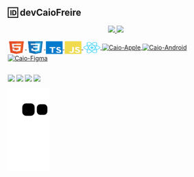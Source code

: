 ## 🆔 devCaioFreire
<div align="center">
  <a href="https://github.com/devCaioFreire">
  <img align-"left" height="150em" src="https://github-readme-stats.vercel.app/api?username=devCaioFreire&show_icons=true&theme=ocean_dark&include_all_commits=true&count_private=true"/>
  <img src="https://cdn.discordapp.com/attachments/985255666195255329/1016898876332048444/masterYoda2.gif"/>
</div>
<div style="display: inline_block">
<br>
  <img align="center" alt="Caio-HTML"    height="30" width="40" src="https://raw.githubusercontent.com/devicons/devicon/master/icons/html5/html5-original.svg">
  <img align="center" alt="Caio-CSS"     height="30" width="40" src="https://raw.githubusercontent.com/devicons/devicon/master/icons/css3/css3-original.svg">
  <img align="center" alt="Caio-Ts"      height="30" width="40" src="https://raw.githubusercontent.com/devicons/devicon/master/icons/typescript/typescript-plain.svg">
  <img align="center" alt="Caio-Js"      height="30" width="40" src="https://raw.githubusercontent.com/devicons/devicon/master/icons/javascript/javascript-plain.svg">
  <img align="center" alt="Caio-React"   height="30" width="40" src="https://raw.githubusercontent.com/devicons/devicon/master/icons/react/react-original.svg">
  <img align="center" alt="Caio-Apple"   height="30" width="40" src="https://cdn.jsdelivr.net/gh/devicons/devicon/icons/apple/apple-original.svg">
  <img align="center" alt="Caio-Android" height="30" width="40" src="https://cdn.jsdelivr.net/gh/devicons/devicon/icons/android/android-plain.svg">
  <img align="center" alt="Caio-Figma"   height="30" width="40" src="https://cdn.jsdelivr.net/gh/devicons/devicon/icons/figma/figma-original.svg">
</div>

##

<div>
  <a href=https://wa.me/5511940305233?text=Ol%C3%A1%2C+vim+atrav%C3%A9s+do+GitHub%21 target="_blank"><img  height="25" src="https://img.shields.io/badge/WhatsApp-25D366?style=for-     the-badge&logo=whatsapp&logoColor=white" target="_blank"></a>
  <a href="https://instagram.com/caiooff7" target="_blank"><img height="25" src="https://img.shields.io/badge/-Instagram-%23E4405F?style=for-the-badge&logo=instagram&logoColor=white" target="_blank"></a>
  <a href="mailto:caiohenriquefreire@icloud.com"><img height="25" src="https://img.shields.io/badge/-Gmail-%23333?style=for-the-badge&logo=gmail&logoColor=white" target="_blank"></a>  
  <a href="https://www.linkedin.com/in/caiofreire/" target="_blank"><img height="25" src="https://img.shields.io/badge/-LinkedIn-%230077B5?style=for-the-badge&logo=linkedin&logoColor=white" target="_blank"></a> 
  
 ![Snake animation](https://github.com/devCaioFreire/devCaioFreire/blob/output/github-contribution-grid-snake.svg)
  
 </div>

